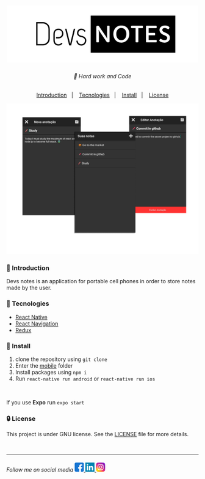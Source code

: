 <h1 align="center">
    <img src="/github/devs-notes-logo.png">
</h1>

<h6 align="center">
🥋 Hard work and Code 
</h6>

<p align="center">
    <a href="#introduction">Introduction</a>&nbsp;&nbsp;&nbsp;|&nbsp;&nbsp;&nbsp;
    <a href="#tecnologies">Tecnologies</a>&nbsp;&nbsp;&nbsp;|&nbsp;&nbsp;&nbsp;
    <a href="#install">Install</a>&nbsp;&nbsp;&nbsp;|&nbsp;&nbsp;&nbsp;
    <a href="#license">License</a>
</p>

<div align="center">
<img src="/github/screen-example.png"/>
</div>


<h3 id="introduction"> 🏁 Introduction </h3>
<p>Devs notes is an application for portable cell phones in order to store notes made by the user.</p>

<h3 id="tecnologies">  🚀 Tecnologies </h3>

- [React Native]("https://reactnative.dev/")
- [React Navigation]("https://reactnavigation.org/")
- [Redux]("https://redux.js.org/")


<h3 id="install"> 📲 Install </h3>

1. clone the repository using `git clone`
2. Enter the [mobile](mobile) folder
3. Install packages using `npm i` 
4. Run `react-native run android` or `react-native run ios`
<br>

If you use **Expo** run `expo start`


<h3 id="license"> 🔒 License </h3>

This project is under GNU license. See the [LICENSE](LICENSE.md) file for more details.

<br>

---

<h6>
    Follow me on social media 
    <a href="https://www.facebook.com/yanhaw6/">
        <img src="/github/facebook.png" />
    </a>
    <a href="https://www.linkedin.com/in/yankaique/">
        <img src="/github/linkedin.png" />
    </a>
    <a href="https://www.instagram.com/yanhaw6/">
        <img src="/github/instagram.png"/>
    </a>
</h6>
